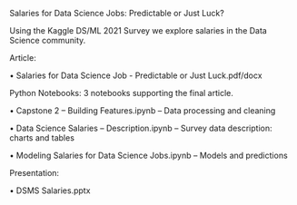 Salaries for Data Science Jobs: Predictable or Just Luck?

Using the Kaggle DS/ML 2021 Survey we explore salaries in the Data Science community.

Article:

•	Salaries for Data Science Job - Predictable or Just Luck.pdf/docx

Python Notebooks: 3 notebooks supporting the final article.

•	Capstone 2 – Building Features.ipynb – Data processing and cleaning

•	Data Science Salaries – Description.ipynb – Survey data description: charts and tables 

•	Modeling Salaries for Data Science Jobs.ipynb – Models and predictions

Presentation:

•	DSMS Salaries.pptx

